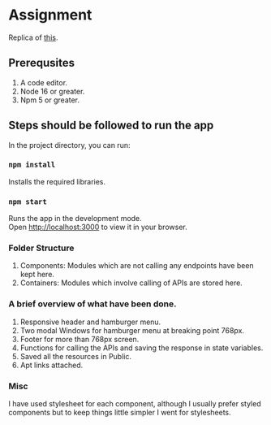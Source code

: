 # Assignment

Replica of [this](https://acharyaprashant.org/en/courses/series/course-series-eeb9d3).

## Prerequsites

1. A code editor.
2. Node 16 or greater.
3. Npm 5 or greater.

## Steps should be followed to run the app

In the project directory, you can run:

### `npm install`

Installs the required libraries.

### `npm start`

Runs the app in the development mode.\
Open [http://localhost:3000](http://localhost:3000) to view it in your browser.

### Folder Structure

1. Components: Modules which are not calling any endpoints have been kept here.
2. Containers: Modules which involve calling of APIs are stored here.

### A brief overview of what have been done.

1. Responsive header and hamburger menu.
2. Two modal Windows for hamburger menu at breaking point 768px.
3. Footer for more than 768px screen.
4. Functions for calling the APIs and saving the response in state variables.
5. Saved all the resources in Public.
6. Apt links attached.

### Misc

I have used stylesheet for each component, although I usually prefer styled components but to keep things little simpler I went for stylesheets.
